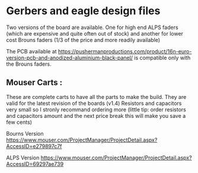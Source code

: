 <h1>Gerbers and eagle design files</h1>

Two versions of the board are available. One for high end ALPS faders (which are expensive and quite often out of stock) and another for lower cost Brouns faders (1/3 of the price and more readily available)

The PCB available at https://pushermanproductions.com/product/16n-euro-version-pcb-and-anodized-aluminium-black-panel/ is compatible only with the Brouns faders. 

<h2>Mouser Carts :</h2>

These are complete carts to have all the parts to make the build. They are valid for the latest revision of the boards (v1.4)
Resistors and capacitors very small so I stronly recommand ordering more (little tip: order resistors and capacitors amount and the next price break this will make you save a few cents)

Bourns Version
https://www.mouser.com/ProjectManager/ProjectDetail.aspx?AccessID=e279897c7f

ALPS Version
https://www.mouser.com/ProjectManager/ProjectDetail.aspx?AccessID=69297ae739
